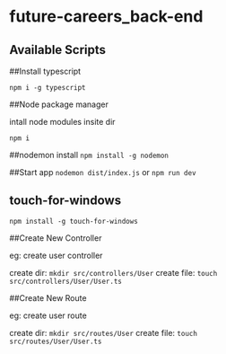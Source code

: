 # future-careers_back-end

## Available Scripts

##Install typescript 

`npm i -g typescript`

##Node package manager

intall node modules insite dir

`npm i`

##nodemon install
`npm install -g nodemon`

##Start app
`nodemon dist/index.js` or
`npm run dev`

## touch-for-windows
`npm install -g touch-for-windows`

##Create New Controller

eg: create user controller

create dir:
`mkdir src/controllers/User`
create file:
`touch src/controllers/User/User.ts`

##Create New Route 

eg: create user route

create dir:
`mkdir src/routes/User`
create file:
`touch src/routes/User/User.ts`

